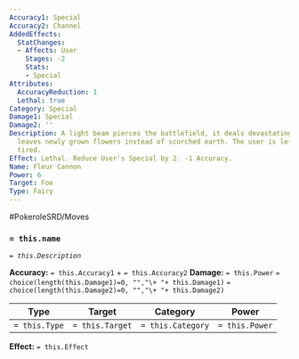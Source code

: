 ```yaml
---
Accuracy1: Special
Accuracy2: Channel
AddedEffects:
  StatChanges:
  - Affects: User
    Stages: -2
    Stats:
    - Special
Attributes:
  AccuracyReduction: 1
  Lethal: true
Category: Special
Damage1: Special
Damage2: ''
Description: A light beam pierces the battlefield, it deals devastating damage but
  leaves newly grown flowers instead of scorched earth. The user is left feeling very
  tired.
Effect: Lethal. Reduce User's Special by 2. -1 Accuracy.
Name: Fleur Cannon
Power: 6
Target: Foe
Type: Fairy
---
```


#PokeroleSRD/Moves

### `= this.name` 
*`= this.Description`*

**Accuracy:** `= this.Accuracy1` + `= this.Accuracy2`
**Damage:** `= this.Power` `= choice(length(this.Damage1)=0, "","\+ "+ this.Damage1)` `= choice(length(this.Damage2)=0, "","\+ "+ this.Damage2)`

| Type          | Target          | Category          | Power          |
| ------------- | --------------- | ----------------  | -------------- |
| `= this.Type` | `= this.Target` | `= this.Category` | `= this.Power` | 

**Effect:** `= this.Effect`